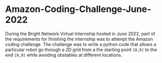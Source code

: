 # Amazon-Coding-Challenge-June-2022

During the Bright Network Virtual Internship hosted in June 2022, part of the requirements for finishing the internship was to attempt the Amazon coding challenge.
The challenge was to write a python code that allows a particular robot go through a 2D grid from a the starting point <code>[0,0]</code> to the end <code>[9,9]</code>
while avoiding obstables at different locations.

